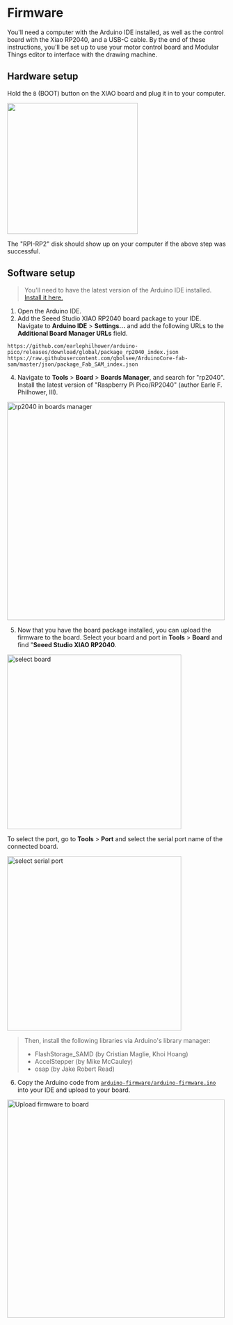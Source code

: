 # Firmware

You'll need a computer with the Arduino IDE installed, as well as the control board with the Xiao RP2040, and a USB-C cable. By the end of these instructions, you'll be set up to use your motor control board and Modular Things editor to interface with the drawing machine.

## Hardware setup

Hold the `B` (BOOT) button on the XIAO board and plug it in to your computer.

<img src="https://cloud-875fn52pd-hack-club-bot.vercel.app/0img_4068.jpg" width="300">

The "RPI-RP2" disk should show up on your computer if the above step was successful.

## Software setup

> You'll need to have the latest version of the Arduino IDE installed. [Install it here.](https://www.arduino.cc/en/software/)

1. Open the Arduino IDE.
2. Add the Seeed Studio XIAO RP2040 board package to your IDE. Navigate to **Arduino IDE** > **Settings...** and add the following URLs to the **Additional Board Manager URLs** field.

```
https://github.com/earlephilhower/arduino-pico/releases/download/global/package_rp2040_index.json
https://raw.githubusercontent.com/qbolsee/ArduinoCore-fab-sam/master/json/package_Fab_SAM_index.json
```

4. Navigate to **Tools** > **Board** > **Boards Manager**, and search for "rp2040". Install the latest version of "Raspberry Pi Pico/RP2040" (author Earle F. Philhower, III).

<img src="https://cloud-emp4hciw2-hack-club-bot.vercel.app/0screenshot_2023-05-03_at_6.18.35_am.png" alt="rp2040 in boards manager" width="500">

5. Now that you have the board package installed, you can upload the firmware to the board. Select your board and port in **Tools** > **Board** and find "**Seeed Studio XIAO RP2040**.

<img alt="select board" src="https://cloud-62cyva491-hack-club-bot.vercel.app/0screenshot_2023-05-03_at_6.21.56_am.png" width="400">

To select the port, go to **Tools** > **Port** and select the serial port name of the connected board.

<img src="https://cloud-iclq94ywi-hack-club-bot.vercel.app/0screenshot_2023-05-03_at_6.29.06_am.png" alt="select serial port" width="400">

> Then, install the following libraries via Arduino's library manager:
>
> - FlashStorage_SAMD (by Cristian Maglie, Khoi Hoang)
> - AccelStepper (by Mike McCauley)
> - osap (by Jake Robert Read)

6. Copy the Arduino code from [`arduino-firmware/arduino-firmware.ino`](./arduino-firmware/arduino-firmware.ino) into your IDE and upload to your board.

<img alt="Upload firmware to board" src="https://cloud-8rt747if7-hack-club-bot.vercel.app/0screenshot_2023-05-03_at_6.31.30_am.png" width="500">

